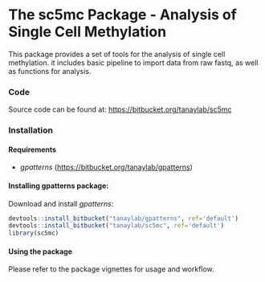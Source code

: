 The sc5mc Package - Analysis of Single Cell Methylation
=======================================================

This package provides a set of tools for the analysis of single cell methylation. it includes basic pipeline to import data from raw fastq, as well as functions for analysis.

### Code

Source code can be found at: <https://bitbucket.org/tanaylab/sc5mc>

### Installation

#### Requirements

-   *gpatterns* (<https://bitbucket.org/tanaylab/gpatterns>)

#### Installing gpatterns package:

Download and install *gpatterns*:

``` r
devtools::install_bitbucket("tanaylab/gpatterns", ref='default')
devtools::install_bitbucket("tanaylab/sc5mc", ref='default')
library(sc5mc)
```

#### Using the package

Please refer to the package vignettes for usage and workflow.